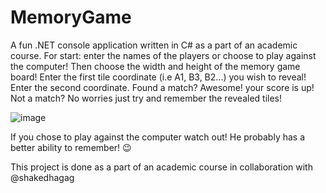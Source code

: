 # MemoryGame
A fun .NET console application written in C# as a part of an academic course.
For start: enter the names of the players or choose to play against the computer! Then choose the width and height of the memory game board! Enter the first tile coordinate (i.e A1, B3, B2...) you wish to reveal! Enter the second coordinate. Found a match? Awesome! your score is up! Not a match? No worries just try and remember the revealed tiles!

![image](https://user-images.githubusercontent.com/110381855/184670238-0bbace54-cd66-41cd-8bb9-e5907c11926b.png)

If you chose to play against the computer watch out! He probably has a better ability to remember! 😉

This project is done as a part of an academic course in collaboration with @shakedhagag
